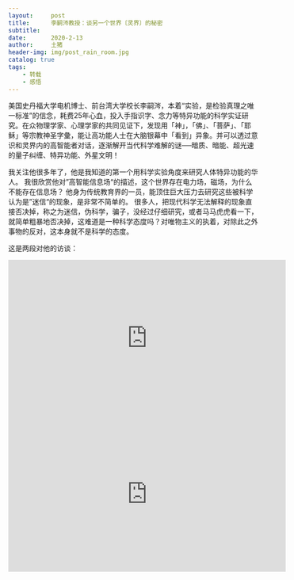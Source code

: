 ```yaml
---
layout:     post
title:      李嗣涔教授：谈另一个世界〔灵界〕的秘密
subtitle:   
date:       2020-2-13
author:     土猪
header-img: img/post_rain_room.jpg
catalog: true
tags:
    - 转载
    - 感悟
---
```




美国史丹福大学电机博士、前台湾大学校长李嗣涔，本着“实验，是检验真理之唯一标准”的信念，耗费25年心血，投入手指识字、念力等特异功能的科学实证研究。在众物理学家、心理学家的共同见证下，发现用「神」，「佛」、「菩萨」、「耶稣」等宗教神圣字彙，能让高功能人士在大脑银幕中「看到」异象。并可以透过意识和灵界内的高智能者对话，逐渐解开当代科学难解的谜──暗质、暗能、超光速的量子纠缠、特异功能、外星文明！



我关注他很多年了，他是我知道的第一个用科学实验角度来研究人体特异功能的华人。 我很欣赏他对”高智能信息场“的描述，这个世界存在电力场，磁场，为什么不能存在信息场？ 他身为传统教育界的一员，能顶住巨大压力去研究这些被科学认为是”迷信“的现象，是非常不简单的。 很多人，把现代科学无法解释的现象直接否决掉，称之为迷信，伪科学，骗子，没经过仔细研究，或者马马虎虎看一下，就简单粗暴地否决掉，这难道是一种科学态度吗？对唯物主义的执着，对除此之外事物的反对，这本身就不是科学的态度。


这是两段对他的访谈：


<iframe width="560" height="315" src="https://www.youtube.com/embed/IB0G1iS5uuk" frameborder="0" allow="accelerometer; autoplay; encrypted-media; gyroscope; picture-in-picture" allowfullscreen></iframe>



<iframe width="560" height="315" src="https://www.youtube.com/embed/5Y08knXdLv8" frameborder="0" allow="accelerometer; autoplay; encrypted-media; gyroscope; picture-in-picture" allowfullscreen></iframe>

